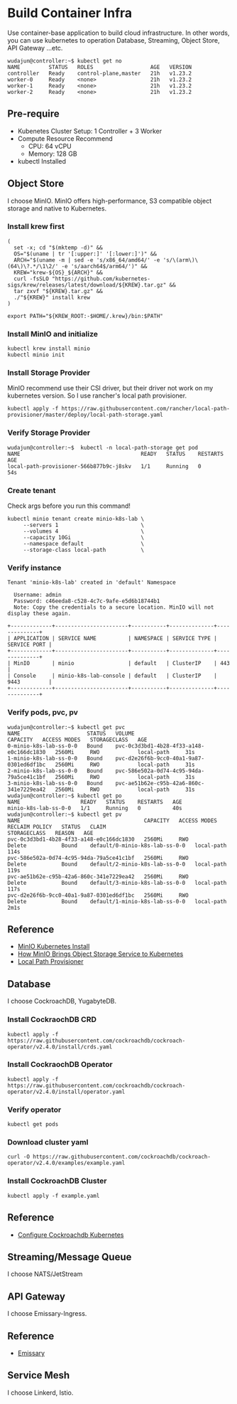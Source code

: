 # Build Container Infra
Use container-base application to build cloud infrastructure. In other words, you can use kubernetes to operation Database, Streaming, Object Store, API Gateway ...etc.
```
wudajun@controller:~$ kubectl get no
NAME         STATUS   ROLES                  AGE   VERSION
controller   Ready    control-plane,master   21h   v1.23.2
worker-0     Ready    <none>                 21h   v1.23.2
worker-1     Ready    <none>                 21h   v1.23.2
worker-2     Ready    <none>                 21h   v1.23.2
```

## Pre-require
* Kubenetes Cluster Setup: 1 Controller + 3 Worker
* Compute Resource Recommend
  * CPU: 64 vCPU 
  * Memory: 128 GB
* kubectl Installed

## Object Store
I choose MinIO. MinIO offers high-performance, S3 compatible object storage and native to Kubernetes.

### Install krew first
```
(
  set -x; cd "$(mktemp -d)" &&
  OS="$(uname | tr '[:upper:]' '[:lower:]')" &&
  ARCH="$(uname -m | sed -e 's/x86_64/amd64/' -e 's/\(arm\)\(64\)\?.*/\1\2/' -e 's/aarch64$/arm64/')" &&
  KREW="krew-${OS}_${ARCH}" &&
  curl -fsSLO "https://github.com/kubernetes-sigs/krew/releases/latest/download/${KREW}.tar.gz" &&
  tar zxvf "${KREW}.tar.gz" &&
  ./"${KREW}" install krew
)

export PATH="${KREW_ROOT:-$HOME/.krew}/bin:$PATH"
```
### Install MinIO and initialize
```
kubectl krew install minio
kubectl minio init
```

### Install Storage Provider
MinIO recommend use their CSI driver, but their driver not work on my kubernetes version. So I use rancher's local path provisioner.
```
kubectl apply -f https://raw.githubusercontent.com/rancher/local-path-provisioner/master/deploy/local-path-storage.yaml
```
### Verify Storage Provider
```
wudajun@controller:~$  kubectl -n local-path-storage get pod
NAME                                      READY   STATUS    RESTARTS   AGE
local-path-provisioner-566b877b9c-j8skv   1/1     Running   0          54s
```

### Create tenant
Check args before you run this command!
```
kubectl minio tenant create minio-k8s-lab \
     --servers 1                          \
     --volumes 4                          \
     --capacity 10Gi                      \
     --namespace default                  \
     --storage-class local-path           \
```
### Verify instance
```
Tenant 'minio-k8s-lab' created in 'default' Namespace

  Username: admin
  Password: c46eeda8-c528-4c7c-9afe-e5d6b18744b1
  Note: Copy the credentials to a secure location. MinIO will not display these again.

+-------------+-----------------------+-----------+--------------+--------------+
| APPLICATION | SERVICE NAME          | NAMESPACE | SERVICE TYPE | SERVICE PORT |
+-------------+-----------------------+-----------+--------------+--------------+
| MinIO       | minio                 | default   | ClusterIP    | 443          |
| Console     | minio-k8s-lab-console | default   | ClusterIP    | 9443         |
+-------------+-----------------------+-----------+--------------+--------------+
```
### Verify pods, pvc, pv
```
wudajun@controller:~$ kubectl get pvc
NAME                     STATUS   VOLUME                                     CAPACITY   ACCESS MODES   STORAGECLASS   AGE
0-minio-k8s-lab-ss-0-0   Bound    pvc-0c3d3bd1-4b28-4f33-a148-e0c166dc1830   2560Mi     RWO            local-path     31s
1-minio-k8s-lab-ss-0-0   Bound    pvc-d2e26f6b-9cc0-40a1-9a87-0301ed6df1bc   2560Mi     RWO            local-path     31s
2-minio-k8s-lab-ss-0-0   Bound    pvc-586e502a-0d74-4c95-94da-79a5ce41c1bf   2560Mi     RWO            local-path     31s
3-minio-k8s-lab-ss-0-0   Bound    pvc-ae51b62e-c95b-42a6-860c-341e7229ea42   2560Mi     RWO            local-path     31s
wudajun@controller:~$ kubectl get po
NAME                   READY   STATUS    RESTARTS   AGE
minio-k8s-lab-ss-0-0   1/1     Running   0          40s
wudajun@controller:~$ kubectl get pv
NAME                                       CAPACITY   ACCESS MODES   RECLAIM POLICY   STATUS   CLAIM                            STORAGECLASS   REASON   AGE
pvc-0c3d3bd1-4b28-4f33-a148-e0c166dc1830   2560Mi     RWO            Delete           Bound    default/0-minio-k8s-lab-ss-0-0   local-path              114s
pvc-586e502a-0d74-4c95-94da-79a5ce41c1bf   2560Mi     RWO            Delete           Bound    default/2-minio-k8s-lab-ss-0-0   local-path              119s
pvc-ae51b62e-c95b-42a6-860c-341e7229ea42   2560Mi     RWO            Delete           Bound    default/3-minio-k8s-lab-ss-0-0   local-path              117s
pvc-d2e26f6b-9cc0-40a1-9a87-0301ed6df1bc   2560Mi     RWO            Delete           Bound    default/1-minio-k8s-lab-ss-0-0   local-path              2m1s
```

## Reference
* [MinIO Kubernetes Install](https://github.com/minio/operator/blob/v4.0.10/README.md)
* [How MinIO Brings Object Storage Service to Kubernetes](https://thenewstack.io/how-minio-brings-object-storage-service-to-kubernetes/)
* [Local Path Provisioner](https://github.com/rancher/local-path-provisioner)

## Database
I choose CockroachDB, YugabyteDB.

### Install CockraochDB CRD
```
kubectl apply -f https://raw.githubusercontent.com/cockroachdb/cockroach-operator/v2.4.0/install/crds.yaml
```
### Install CockraochDB Operator
```
kubectl apply -f https://raw.githubusercontent.com/cockroachdb/cockroach-operator/v2.4.0/install/operator.yaml
```
### Verify operator
```
kubectl get pods
```
### Download cluster yaml
```
curl -O https://raw.githubusercontent.com/cockroachdb/cockroach-operator/v2.4.0/examples/example.yaml
```
### Install CockroachDB Cluster
```
kubectl apply -f example.yaml
```

## Reference
* [Configure Cockroachdb Kubernetes](https://www.cockroachlabs.com/docs/v21.2/configure-cockroachdb-kubernetes?filters=manual)

## Streaming/Message Queue
I choose NATS/JetStream


## API Gateway
I choose Emissary-Ingress.

## Reference
* [Emissary](https://www.getambassador.io/docs/emissary/)

## Service Mesh
I choose Linkerd, Istio.



